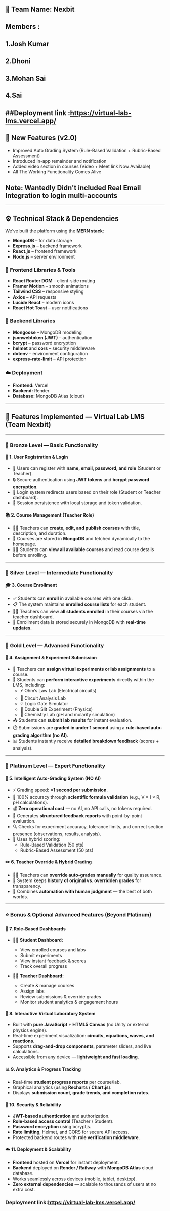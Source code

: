 ## 👥 Team Name: Nexbit
##    Members :
##            1.Josh Kumar
##            2.Dhoni
##            3.Mohan Sai
##            4.Sai
##Deployment link :https://virtual-lab-lms.vercel.app/
-------------------------------
## 🚀 New Features (v2.0)
- Improved Auto Grading System (Rule-Based Validation + Rubric-Based Assessment)
- Introduced in-app remainder and notification
- Added video section in courses (Video + Meet link Now Available)
- All The Working Functionality Comes Alive
## Note: Wantedly Didn't included Real Email Integration to login multi-accounts 
-------------------------------
## ⚙️ Technical Stack & Dependencies
We’ve built the platform using the **MERN stack**:
- **MongoDB** – for data storage  
- **Express.js** – backend framework  
- **React.js** – frontend framework  
- **Node.js** – server environment  

### 🧩 Frontend Libraries & Tools
- **React Router DOM** – client-side routing  
- **Framer Motion** – smooth animations  
- **Tailwind CSS** – responsive styling  
- **Axios** – API requests  
- **Lucide React** – modern icons  
- **React Hot Toast** – user notifications  

### 🧠 Backend Libraries
- **Mongoose** – MongoDB modeling  
- **jsonwebtoken (JWT)** – authentication  
- **bcrypt** – password encryption  
- **helmet** and **cors** – security middleware  
- **dotenv** – environment configuration  
- **express-rate-limit** – API protection  

### ☁️ Deployment
- **Frontend:** Vercel  
- **Backend:** Render  
- **Database:** MongoDB Atlas (cloud)  

------------------------------------------------------

## 🚀 Features Implemented — Virtual Lab LMS (Team Nexbit)

---------------------------------------------------------------

### 🥉 Bronze Level — Basic Functionality

#### 🧾 1. User Registration & Login
- 🔐 Users can register with **name, email, password, and role** (Student or Teacher).  
- 🔒 Secure authentication using **JWT tokens** and **bcrypt password encryption**.  
- 👤 Login system redirects users based on their role (Student or Teacher dashboard).  
- 🧠 Session persistence with local storage and token validation.  

#### 📚 2. Course Management (Teacher Role)
- 👩‍🏫 Teachers can **create, edit, and publish courses** with title, description, and duration.  
- 🧾 Courses are stored in **MongoDB** and fetched dynamically to the homepage.  
- 👨‍🎓 Students can **view all available courses** and read course details before enrolling.  

-------------------------

### 🥈 Silver Level — Intermediate Functionality

#### 🎓 3. Course Enrollment
- ✅ Students can **enroll** in available courses with one click.  
- 📋 The system maintains **enrolled course lists** for each student.  
- 👩‍🏫 Teachers can view **all students enrolled** in their courses via the teacher dashboard.  
- 🔄 Enrollment data is stored securely in MongoDB with **real-time updates**.  

-------------------------

### 🥇 Gold Level — Advanced Functionality

#### 🧪 4. Assignment & Experiment Submission
- 📘 Teachers can **assign virtual experiments or lab assignments** to a course.  
- 🔬 Students can **perform interactive experiments** directly within the LMS, including:  
  - ⚡ Ohm’s Law Lab (Electrical circuits)  
  - 🔌 Circuit Analysis Lab  
  - 💡 Logic Gate Simulator  
  - 🌊 Double Slit Experiment (Physics)  
  - 🧪 Chemistry Lab (pH and molarity simulation)  
- 📤 Students can **submit lab results** for instant evaluation.  
- ⏱️ Submissions are **graded in under 1 second** using a **rule-based auto-grading algorithm (no AI)**.  
- 📊 Students instantly receive **detailed breakdown feedback** (scores + analysis).  

-----------------------

### 💎 Platinum Level — Expert Functionality

#### 🧠 5. Intelligent Auto-Grading System (NO AI)
- ⚡ Grading speed: **<1 second per submission**.  
- 🎯 100% accuracy through **scientific formula validation** (e.g., V = I × R, pH calculations).  
- 💰 **Zero operational cost** — no AI, no API calls, no tokens required.  
- 🧾 Generates **structured feedback reports** with point-by-point evaluation.  
- 🔍 Checks for experiment accuracy, tolerance limits, and correct section presence (observations, results, analysis).  
- 🧩 Uses hybrid scoring:  
  - Rule-Based Validation (50 pts)  
  - Rubric-Based Assessment (50 pts)  

#### ✏️ 6. Teacher Override & Hybrid Grading
- 👩‍🏫 Teachers can **override auto-grades manually** for quality assurance.  
- 📄 System keeps **history of original vs. overridden grades** for transparency.  
- 🧠 Combines **automation with human judgment** — the best of both worlds.  

---------------------

### ⭐ Bonus & Optional Advanced Features (Beyond Platinum)

#### 🧭 7. Role-Based Dashboards
- 🧑‍🎓 **Student Dashboard:**  
  - View enrolled courses and labs  
  - Submit experiments  
  - View instant feedback & scores  
  - Track overall progress  

- 👩‍🏫 **Teacher Dashboard:**  
  - Create & manage courses  
  - Assign labs  
  - Review submissions & override grades  
  - Monitor student analytics & engagement hours  

#### 🔬 8. Interactive Virtual Laboratory System
- Built with **pure JavaScript + HTML5 Canvas** (no Unity or external physics engine).  
- Real-time experiment visualization: **circuits, equations, waves, and reactions**.  
- Supports **drag-and-drop components**, parameter sliders, and live calculations.  
- Accessible from any device — **lightweight and fast loading**.  

#### 📊 9. Analytics & Progress Tracking
- Real-time **student progress reports** per course/lab.  
- Graphical analytics (using **Recharts / Chart.js**).  
- Displays **submission count, grade trends, and completion rates**.  

#### 🔐 10. Security & Reliability
- **JWT-based authentication** and authorization.  
- **Role-based access control** (Teacher / Student).  
- **Password encryption** using bcryptjs.  
- **Rate limiting**, Helmet, and CORS for secure API access.  
- Protected backend routes with **role verification middleware**.  

#### ☁️ 11. Deployment & Scalability
- **Frontend** hosted on **Vercel** for instant deployment.  
- **Backend** deployed on **Render / Railway** with **MongoDB Atlas** cloud database.  
- Works seamlessly across devices (mobile, tablet, desktop).  
- **Zero external dependencies** — scalable to thousands of users at no extra cost.

### Deployment link:https://virtual-lab-lms.vercel.app/
